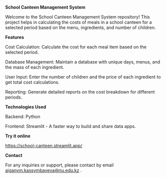 **School Canteen Management System**

Welcome to the School Canteen Management System repository! This project helps in calculating the costs of meals in a school canteen for a selected period based on the menu, ingredients, and number of children.


**Features**

Cost Calculation: Calculate the cost for each meal item based on the selected period.

Database Management: Maintain a database with unique days, menus, and the mass of each ingredient.

User Input: Enter the number of children and the price of each ingredient to get total cost calculations.

Reporting: Generate detailed reports on the cost breakdown for different periods.

**Technologies Used**

Backend: Python

Frontend: Streamlit - A faster way to build and share data apps.

**Try it online**

https://school-canteen.streamlit.app/

**Contact**

For any inquiries or support, please contact by email aiganym.kassymbayeva@nu.edu.kz .


